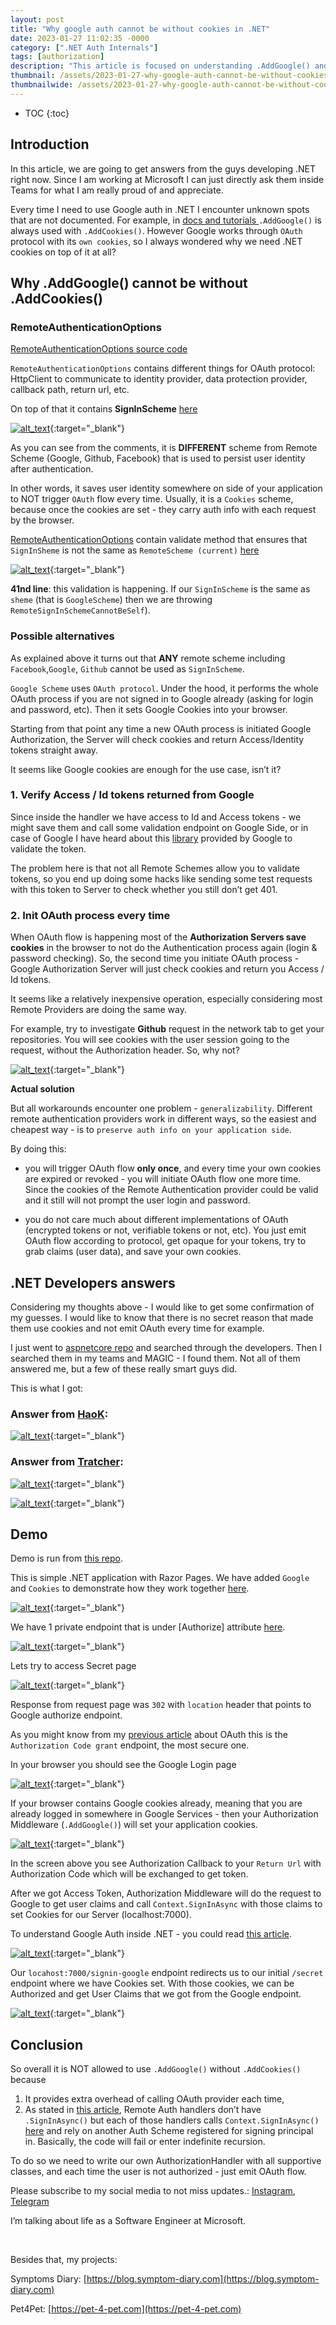 ```yaml
---
layout: post
title: "Why google auth cannot be without cookies in .NET"
date: 2023-01-27 11:02:35 -0000
category: [".NET Auth Internals"]
tags: [authorization]
description: "This article is focused on understanding .AddGoogle() and .AddCookies(), why we cannot use Google authorization and authentication without Cookies. Why we cannot rely on OAuth flow from Google and we need application Cookies. We will review answers from software engineers that develop .NET language. They are developers of Google Auth"
thumbnail: /assets/2023-01-27-why-google-auth-cannot-be-without-cookies-in-dot-net/logo.png
thumbnailwide: /assets/2023-01-27-why-google-auth-cannot-be-without-cookies-in-dot-net/logo-wide.png
---
```


* TOC
{:toc}


<!-- Output copied to clipboard! -->

<!-----

You have some errors, warnings, or alerts. If you are using reckless mode, turn it off to see inline alerts.
* ERRORs: 0
* WARNINGs: 0
* ALERTS: 13

Conversion time: 3.604 seconds.


Using this Markdown file:

1. Paste this output into your source file.
2. See the notes and action items below regarding this conversion run.
3. Check the rendered output (headings, lists, code blocks, tables) for proper
   formatting and use a linkchecker before you publish this page.

Conversion notes:

* Docs to Markdown version 1.0β34
* Sat Jan 28 2023 11:08:09 GMT-0800 (PST)
* Source doc: Why google auth cannot be without cookies
* This document has images: check for >>>>>  gd2md-html alert:  inline image link in generated source and store images to your server. NOTE: Images in exported zip file from Google Docs may not appear in  the same order as they do in your doc. Please check the images!

----->



## **Introduction**

In this article, we are going to get answers from the guys developing .NET right now. Since I am working at Microsoft I can just directly ask them inside Teams for what I am really proud of and appreciate.

Every time I need to use Google auth in .NET I encounter unknown spots that are not documented. For example, in [docs and tutorials ](https://learn.microsoft.com/en-us/aspnet/core/security/authentication/social/social-without-identity?view=aspnetcore-7.0)`.AddGoogle()` is always used with `.AddCookies()`. However Google works through `OAuth ` protocol with its `own cookies`, so I always wondered why we need .NET cookies on top of it at all?


## **Why .AddGoogle() cannot be without .AddCookies()**


### **RemoteAuthenticationOptions**

[RemoteAuthenticationOptions source code](https://github.com/dotnet/aspnetcore/blob/main/src/Security/Authentication/Core/src/RemoteAuthenticationOptions.cs)

`RemoteAuthenticationOptions` contains different things for OAuth protocol: HttpClient to communicate to identity provider, data protection provider, callback path, return url, etc.

On top of that it contains **SignInScheme** [here](https://github.com/dotnet/aspnetcore/blob/4535ea1263e9a24ca8d37b7266797fe1563b8b12/src/Security/Authentication/Core/src/RemoteAuthenticationOptions.cs#L112)


[![alt_text](/assets/2023-01-27-why-google-auth-cannot-be-without-cookies-in-dot-net/image8.png "image_tooltip")](/assets/2023-01-27-why-google-auth-cannot-be-without-cookies-in-dot-net/image8.png "image_tooltip"){:target="_blank"}


As you can see from the comments, it is **DIFFERENT** scheme from Remote Scheme (Google, Github, Facebook) that is used to persist user identity after authentication. 

In other words, it saves user identity somewhere on side of your application to NOT trigger `OAuth` flow every time. Usually, it is a `Cookies` scheme, because once the cookies are set - they carry auth info with each request by the browser.

[RemoteAuthenticationOptions](https://github.com/dotnet/aspnetcore/blob/main/src/Security/Authentication/Core/src/RemoteAuthenticationOptions.cs) contain validate method that ensures that `SignInSheme` is not the same as `RemoteScheme (current)` [here](https://github.com/dotnet/aspnetcore/blob/4535ea1263e9a24ca8d37b7266797fe1563b8b12/src/Security/Authentication/Core/src/RemoteAuthenticationOptions.cs#L41)


[![alt_text](/assets/2023-01-27-why-google-auth-cannot-be-without-cookies-in-dot-net/image2.png "image_tooltip")](/assets/2023-01-27-why-google-auth-cannot-be-without-cookies-in-dot-net/image2.png "image_tooltip"){:target="_blank"}


**41nd line**: this validation is happening. If our `SignInScheme` is the same as `sheme` (that is `GoogleScheme`) then we are throwing `RemoteSignInSchemeCannotBeSelf`).


### **Possible alternatives**

As explained above it turns out that **ANY** remote scheme including `Facebook`,`Google`, `Github` cannot be used as `SignInScheme`. 

`Google Scheme` uses `OAuth protocol`. Under the hood, it performs the whole OAuth process if you are not signed in to Google already (asking for login and password, etc). Then it sets Google Cookies into your browser.

Starting from that point any time a new OAuth process is initiated Google Authorization, the Server will check cookies and return Access/Identity tokens straight away.

It seems like Google cookies are enough for the use case, isn’t it?


### **1. Verify Access / Id tokens returned from Google**

Since inside the handler we have access to Id and Access tokens - we might save them and call some validation endpoint on Google Side, or in case of Google I have heard about this [library](https://stackoverflow.com/questions/44141439/validate-google-id-token-with-c-sharp) provided by Google to validate the token.

The problem here is that not all Remote Schemes allow you to validate tokens, so you end up doing some hacks like sending some test requests with this token to Server to check whether you still don’t get 401.


### **2. Init OAuth process every time**

When OAuth flow is happening most of the **Authorization Servers save cookies** in the browser to not do the Authentication process again (login & password checking). So, the second time you initiate OAuth process - Google Authorization Server will just check cookies and return you Access / Id tokens.

It seems like a relatively inexpensive operation, especially considering most Remote Providers are doing the same way. 

For example, try to investigate **Github** request in the network tab to get your repositories. You will see cookies with the user session going to the request, without the Authorization header. So, why not?


[![alt_text](/assets/2023-01-27-why-google-auth-cannot-be-without-cookies-in-dot-net/image11.png "image_tooltip")](/assets/2023-01-27-why-google-auth-cannot-be-without-cookies-in-dot-net/image11.png "image_tooltip"){:target="_blank"}


**Actual solution**

But all workarounds encounter one problem - `generalizability`. Different remote authentication providers work in different ways, so the easiest and cheapest way - is to `preserve auth info on your application side`.

By doing this:

- you will trigger OAuth flow **only once**, and every time your own cookies are expired or revoked - you will initiate OAuth flow one more time. Since the cookies of the Remote Authentication provider could be valid and it still will not prompt the user login and password.

- you do not care much about different implementations of OAuth (encrypted tokens or not, verifiable tokens or not, etc). You just emit OAuth flow according to protocol, get opaque for your tokens, try to grab claims (user data), and save your own cookies.


## **.NET Developers answers**

Considering my thoughts above - I would like to get some confirmation of my guesses. I would like to know that there is no secret reason that made them use cookies and not emit OAuth every time for example.

I just went to [aspnetcore repo](https://github.com/dotnet/aspnetcore) and searched through the developers. Then I searched them in my teams and MAGIC - I found them. Not all of them answered me, but a few of these really smart guys did.

This is what I got:


### **Answer from [HaoK](https://github.com/HaoK):**

 


[![alt_text](/assets/2023-01-27-why-google-auth-cannot-be-without-cookies-in-dot-net/image9.png "image_tooltip")](/assets/2023-01-27-why-google-auth-cannot-be-without-cookies-in-dot-net/image9.png "image_tooltip"){:target="_blank"}



### **Answer from [Tratcher](https://github.com/Tratcher):**


[![alt_text](/assets/2023-01-27-why-google-auth-cannot-be-without-cookies-in-dot-net/image6.png "image_tooltip")](/assets/2023-01-27-why-google-auth-cannot-be-without-cookies-in-dot-net/image6.png "image_tooltip"){:target="_blank"}



[![alt_text](/assets/2023-01-27-why-google-auth-cannot-be-without-cookies-in-dot-net/image10.png "image_tooltip")](/assets/2023-01-27-why-google-auth-cannot-be-without-cookies-in-dot-net/image10.png "image_tooltip"){:target="_blank"}



## **Demo**

Demo is run from [this repo](https://github.com/andreyka26-git/andreyka26-authorizations/tree/main/SimpleAuth/Cookie.Google.Server).

This is simple .NET application with Razor Pages. We have added `Google` and `Cookies` to demonstrate how they work together [here](https://github.com/andreyka26-git/andreyka26-authorizations/tree/main/SimpleAuth/Cookie.Google.Server/Program.cs#L6).


[![alt_text](/assets/2023-01-27-why-google-auth-cannot-be-without-cookies-in-dot-net/image12.png "image_tooltip")](/assets/2023-01-27-why-google-auth-cannot-be-without-cookies-in-dot-net/image12.png "image_tooltip"){:target="_blank"}


We have 1 private endpoint that is under [Authorize] attribute [here](https://github.com/andreyka26-git/andreyka26-authorizations/tree/main/SimpleAuth/Cookie.Google.Server/Pages/Secret/Index.cshtml.cs#L8).


[![alt_text](/assets/2023-01-27-why-google-auth-cannot-be-without-cookies-in-dot-net/image4.png "image_tooltip")](/assets/2023-01-27-why-google-auth-cannot-be-without-cookies-in-dot-net/image4.png "image_tooltip"){:target="_blank"}


Lets try to access Secret page


[![alt_text](/assets/2023-01-27-why-google-auth-cannot-be-without-cookies-in-dot-net/image1.png "image_tooltip")](/assets/2023-01-27-why-google-auth-cannot-be-without-cookies-in-dot-net/image1.png "image_tooltip"){:target="_blank"}


Response from request page was `302` with `location` header that points to Google authorize endpoint.

As you might know from my [previous article](https://andreyka26.com/auth-from-backend-perspective-pt3-oauth-basics) about OAuth this is the `Authorization Code grant` endpoint, the most secure one.

In  your browser  you should see the Google Login page


[![alt_text](/assets/2023-01-27-why-google-auth-cannot-be-without-cookies-in-dot-net/image13.png "image_tooltip")](/assets/2023-01-27-why-google-auth-cannot-be-without-cookies-in-dot-net/image13.png "image_tooltip"){:target="_blank"}


If your browser contains Google cookies already, meaning that you are already logged in somewhere in Google Services - then your Authorization Middleware (`.AddGoogle()`) will set your application cookies.


[![alt_text](/assets/2023-01-27-why-google-auth-cannot-be-without-cookies-in-dot-net/image7.png "image_tooltip")](/assets/2023-01-27-why-google-auth-cannot-be-without-cookies-in-dot-net/image7.png "image_tooltip"){:target="_blank"}


In the screen above you see Authorization Callback to your `Return Url` with Authorization Code which will be exchanged to get token.

After we got Access Token, Authorization Middleware will do the request to Google to get user claims and call `Context.SignInAsync` with those claims to set Cookies for our Server (localhost:7000).

To understand Google Auth inside .NET - you could read [this article](https://andreyka26.com/dot-net-auth-internals-pt3-google).


[![alt_text](/assets/2023-01-27-why-google-auth-cannot-be-without-cookies-in-dot-net/image5.png "image_tooltip")](/assets/2023-01-27-why-google-auth-cannot-be-without-cookies-in-dot-net/image5.png "image_tooltip"){:target="_blank"}


Our `locahost:7000/signin-google` endpoint redirects us to our initial `/secret` endpoint where we have Cookies set. With those cookies, we can be Authorized and get User Claims that we got from the Google endpoint.


[![alt_text](/assets/2023-01-27-why-google-auth-cannot-be-without-cookies-in-dot-net/image3.png "image_tooltip")](/assets/2023-01-27-why-google-auth-cannot-be-without-cookies-in-dot-net/image3.png "image_tooltip"){:target="_blank"}



## **Conclusion**

So overall it is NOT allowed to use `.AddGoogle()` without `.AddCookies()` because


1. It provides extra overhead of calling OAuth provider each time, 
2. As stated in [this article](https://andreyka26.com/dot-net-auth-internals-pt3-google), Remote Auth handlers don’t have `.SignInAsync()` but each of those handlers calls `Context.SignInAsync()` [here](https://github.com/dotnet/aspnetcore/blob/4535ea1263e9a24ca8d37b7266797fe1563b8b12/src/Security/Authentication/Core/src/RemoteAuthenticationHandler.cs#L162) and rely on another Auth Scheme registered for signing principal in. Basically, the code will fail or enter indefinite recursion.

 To do so we need to write our own AuthorizationHandler with all supportive classes, and each time the user is not authorized - just emit OAuth flow.

Please subscribe to my social media to not miss updates.: [Instagram](https://www.instagram.com/andreyka26_se), [Telegram](https://t.me/programming_space)

I’m talking about life as a Software Engineer at Microsoft.

<br>

Besides that, my projects:

Symptoms Diary: [https://blog.symptom-diary.com](https://blog.symptom-diary.com)

Pet4Pet: [https://pet-4-pet.com](https://pet-4-pet.com)
